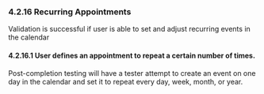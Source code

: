 ### 4.2.16 Recurring Appointments

Validation is successful if user is able to set and adjust recurring events in the calendar

#### 4.2.16.1 User defines an appointment to repeat a certain number of times.

Post-completion testing will have a tester attempt to create an event on one day in the calendar and set it to repeat every day, week, month, or year.

